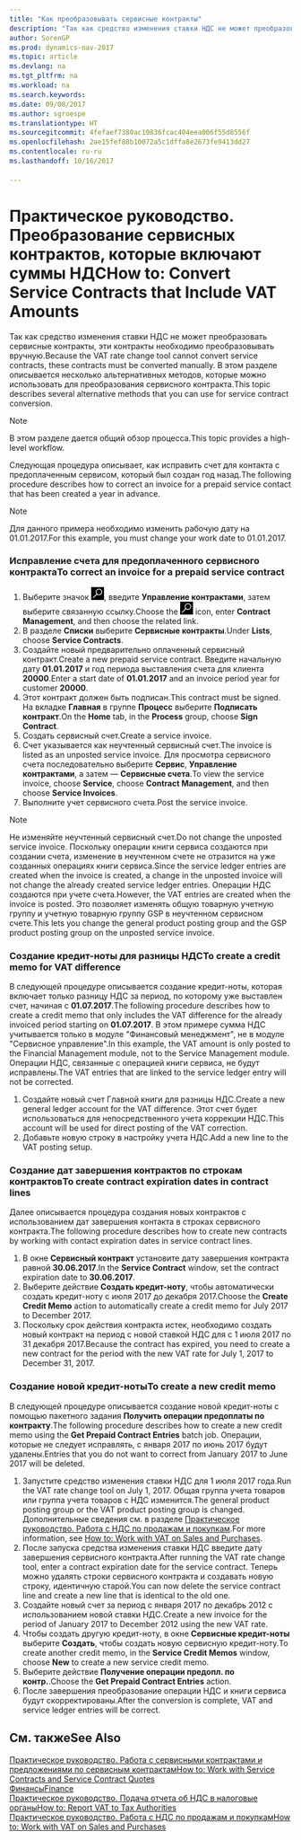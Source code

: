 ```yaml
---
title: "Как преобразовывать сервисные контракты"
description: "Так как средство изменения ставки НДС не может преобразовать сервисные контракты, эти контракты необходимо преобразовывать вручную. В этом разделе описывается несколько альтернативных методов, которые можно использовать для преобразования сервисного контракта."
author: SorenGP
ms.prod: dynamics-nav-2017
ms.topic: article
ms.devlang: na
ms.tgt_pltfrm: na
ms.workload: na
ms.search.keywords: 
ms.date: 09/08/2017
ms.author: sgroespe
ms.translationtype: HT
ms.sourcegitcommit: 4fefaef7380ac10836fcac404eea006f55d8556f
ms.openlocfilehash: 2ae15fef88b10072a5c1dffa8e2673fe9413dd27
ms.contentlocale: ru-ru
ms.lasthandoff: 10/16/2017

---
```

# <a name="how-to-convert-service-contracts-that-include-vat-amounts"></a><span data-ttu-id="d8454-104">Практическое руководство. Преобразование сервисных контрактов, которые включают суммы НДС</span><span class="sxs-lookup"><span data-stu-id="d8454-104">How to: Convert Service Contracts that Include VAT Amounts</span></span>
<span data-ttu-id="d8454-105">Так как средство изменения ставки НДС не может преобразовать сервисные контракты, эти контракты необходимо преобразовывать вручную.</span><span class="sxs-lookup"><span data-stu-id="d8454-105">Because the VAT rate change tool cannot convert service contracts, these contracts must be converted manually.</span></span> <span data-ttu-id="d8454-106">В этом разделе описывается несколько альтернативных методов, которые можно использовать для преобразования сервисного контракта.</span><span class="sxs-lookup"><span data-stu-id="d8454-106">This topic describes several alternative methods that you can use for service contract conversion.</span></span>  

> [!NOTE]  
>  <span data-ttu-id="d8454-107">В этом разделе дается общий обзор процесса.</span><span class="sxs-lookup"><span data-stu-id="d8454-107">This topic provides a high-level workflow.</span></span>  

 <span data-ttu-id="d8454-108">Следующая процедура описывает, как исправить счет для контакта с предоплаченным сервисом, который был создан год назад.</span><span class="sxs-lookup"><span data-stu-id="d8454-108">The following procedure describes how to correct an invoice for a prepaid service contact that has been created a year in advance.</span></span>  

> [!NOTE]  
>  <span data-ttu-id="d8454-109">Для данного примера необходимо изменить рабочую дату на 01.01.2017.</span><span class="sxs-lookup"><span data-stu-id="d8454-109">For this example, you must change your work date to 01.01.2017.</span></span>  

### <a name="to-correct-an-invoice-for-a-prepaid-service-contract"></a><span data-ttu-id="d8454-110">Исправление счета для предоплаченного сервисного контракта</span><span class="sxs-lookup"><span data-stu-id="d8454-110">To correct an invoice for a prepaid service contract</span></span>  
1. <span data-ttu-id="d8454-111">Выберите значок ![Поиск страницы или отчета](media/ui-search/search_small.png "Значок поиска страницы или отчета"), введите **Управление контрактами**, затем выберите связанную ссылку.</span><span class="sxs-lookup"><span data-stu-id="d8454-111">Choose the ![Search for Page or Report](media/ui-search/search_small.png "Search for Page or Report icon") icon, enter **Contract Management**, and then choose the related link.</span></span>  
2. <span data-ttu-id="d8454-112">В разделе **Списки** выберите **Сервисные контракты**.</span><span class="sxs-lookup"><span data-stu-id="d8454-112">Under **Lists**, choose **Service Contracts**.</span></span>  
3. <span data-ttu-id="d8454-113">Создайте новый предварительно оплаченный сервисный контракт.</span><span class="sxs-lookup"><span data-stu-id="d8454-113">Create a new prepaid service contract.</span></span> <span data-ttu-id="d8454-114">Введите начальную дату **01.01.2017** и год периода выставления счета для клиента **20000**.</span><span class="sxs-lookup"><span data-stu-id="d8454-114">Enter a start date of **01.01.2017** and an invoice period year for customer **20000**.</span></span>  
4. <span data-ttu-id="d8454-115">Этот контракт должен быть подписан.</span><span class="sxs-lookup"><span data-stu-id="d8454-115">This contract must be signed.</span></span> <span data-ttu-id="d8454-116">На вкладке **Главная** в группе **Процесс** выберите **Подписать контракт**.</span><span class="sxs-lookup"><span data-stu-id="d8454-116">On the **Home** tab, in the **Process** group, choose **Sign Contract**.</span></span>  
5. <span data-ttu-id="d8454-117">Создать сервисный счет.</span><span class="sxs-lookup"><span data-stu-id="d8454-117">Create a service invoice.</span></span>
6. <span data-ttu-id="d8454-118">Счет указывается как неучтенный сервисный счет.</span><span class="sxs-lookup"><span data-stu-id="d8454-118">The invoice is listed as an unposted service invoice.</span></span> <span data-ttu-id="d8454-119">Для просмотра сервисного счета последовательно выберите **Сервис**, **Управление контрактами**, а затем — **Сервисные счета**.</span><span class="sxs-lookup"><span data-stu-id="d8454-119">To view the service invoice, choose **Service**, choose **Contract Management**, and then choose **Service Invoices**.</span></span>  
7. <span data-ttu-id="d8454-120">Выполните учет сервисного счета.</span><span class="sxs-lookup"><span data-stu-id="d8454-120">Post the service invoice.</span></span>  

> [!NOTE]  
>  <span data-ttu-id="d8454-121">Не изменяйте неучтенный сервисный счет.</span><span class="sxs-lookup"><span data-stu-id="d8454-121">Do not change the unposted service invoice.</span></span> <span data-ttu-id="d8454-122">Поскольку операции книги сервиса создаются при создании счета, изменение в неучтенном счете не отразится на уже созданных операциях книги сервиса.</span><span class="sxs-lookup"><span data-stu-id="d8454-122">Since the service ledger entries are created when the invoice is created, a change in the unposted invoice will not change the already created service ledger entries.</span></span> <span data-ttu-id="d8454-123">Операции НДС создаются при учете счета.</span><span class="sxs-lookup"><span data-stu-id="d8454-123">However, the VAT entries are created when the invoice is posted.</span></span> <span data-ttu-id="d8454-124">Это позволяет изменять общую товарную учетную группу и учетную товарную группу GSP в неучтенном сервисном счете.</span><span class="sxs-lookup"><span data-stu-id="d8454-124">This lets you change the general product posting group and the GSP product posting group on the unposted service invoice.</span></span>  

### <a name="to-create-a-credit-memo-for-vat-difference"></a><span data-ttu-id="d8454-125">Создание кредит-ноты для разницы НДС</span><span class="sxs-lookup"><span data-stu-id="d8454-125">To create a credit memo for VAT difference</span></span>  
<span data-ttu-id="d8454-126">В следующей процедуре описывается создание кредит-ноты, которая включает только разницу НДС за период, по которому уже выставлен счет, начиная с **01.07.2017**.</span><span class="sxs-lookup"><span data-stu-id="d8454-126">The following procedure describes how to create a credit memo that only includes the VAT difference for the already invoiced period starting on **01.07.2017**.</span></span> <span data-ttu-id="d8454-127">В этом примере сумма НДС учитывается только в модуле "Финансовый менеджмент", не в модуле "Сервисное управление".</span><span class="sxs-lookup"><span data-stu-id="d8454-127">In this example, the VAT amount is only posted to the Financial Management module, not to the Service Management module.</span></span> <span data-ttu-id="d8454-128">Операции НДС, связанные с операцией книги сервиса, не будут исправлены.</span><span class="sxs-lookup"><span data-stu-id="d8454-128">The VAT entries that are linked to the service ledger entry will not be corrected.</span></span>  

1. <span data-ttu-id="d8454-129">Создайте новый счет Главной книги для разницы НДС.</span><span class="sxs-lookup"><span data-stu-id="d8454-129">Create a new general ledger account for the VAT difference.</span></span> <span data-ttu-id="d8454-130">Этот счет будет использоваться для непосредственного учета коррекции НДС.</span><span class="sxs-lookup"><span data-stu-id="d8454-130">This account will be used for direct posting of the VAT correction.</span></span>  
2. <span data-ttu-id="d8454-131">Добавьте новую строку в настройку учета НДС.</span><span class="sxs-lookup"><span data-stu-id="d8454-131">Add a new line to the VAT posting setup.</span></span>  

### <a name="to-create-contract-expiration-dates-in-contract-lines"></a><span data-ttu-id="d8454-132">Создание дат завершения контрактов по строкам контрактов</span><span class="sxs-lookup"><span data-stu-id="d8454-132">To create contract expiration dates in contract lines</span></span>  
<span data-ttu-id="d8454-133">Далее описывается процедура создания новых контрактов с использованием дат завершения контакта в строках сервисного контракта.</span><span class="sxs-lookup"><span data-stu-id="d8454-133">The following procedure describes how to create new contracts by working with contact expiration dates in service contract lines.</span></span>  

1. <span data-ttu-id="d8454-134">В окне **Сервисный контракт** установите дату завершения контракта равной **30.06.2017**.</span><span class="sxs-lookup"><span data-stu-id="d8454-134">In the **Service Contract** window, set the contract expiration date to **30.06.2017**.</span></span>  
2. <span data-ttu-id="d8454-135">Выберите действие **Создать кредит-ноту**, чтобы автоматически создать кредит-ноту с июля 2017 до декабря 2017.</span><span class="sxs-lookup"><span data-stu-id="d8454-135">Choose the **Create Credit Memo** action to automatically create a credit memo for July 2017 to December 2017.</span></span>  
3. <span data-ttu-id="d8454-136">Поскольку срок действия контракта истек, необходимо создать новый контракт на период с новой ставкой НДС для с 1 июля 2017 по 31 декабря 2017.</span><span class="sxs-lookup"><span data-stu-id="d8454-136">Because the contract has expired, you need to create a new contract for the period with the new VAT rate for July 1, 2017 to December 31, 2017.</span></span>  

### <a name="to-create-a-new-credit-memo"></a><span data-ttu-id="d8454-137">Создание новой кредит-ноты</span><span class="sxs-lookup"><span data-stu-id="d8454-137">To create a new credit memo</span></span>  
<span data-ttu-id="d8454-138">В следующей процедуре описывается создание новой кредит-ноты с помощью пакетного задания **Получить операции предоплаты по контракту**.</span><span class="sxs-lookup"><span data-stu-id="d8454-138">The following procedure describes how to create a new credit memo using the **Get Prepaid Contract Entries** batch job.</span></span> <span data-ttu-id="d8454-139">Операции, которые не следует исправлять, с января 2017 по июнь 2017 будут удалены.</span><span class="sxs-lookup"><span data-stu-id="d8454-139">Entries that you do not want to correct from January 2017 to June 2017 will be deleted.</span></span>  

1. <span data-ttu-id="d8454-140">Запустите средство изменения ставки НДС для 1 июля 2017 года.</span><span class="sxs-lookup"><span data-stu-id="d8454-140">Run the VAT rate change tool on July 1, 2017.</span></span> <span data-ttu-id="d8454-141">Общая группа учета товаров или группа учета товаров с НДС изменится.</span><span class="sxs-lookup"><span data-stu-id="d8454-141">The general product posting group or the VAT product posting group is changed.</span></span> <span data-ttu-id="d8454-142">Дополнительные сведения см. в разделе [Практическое руководство. Работа с НДС по продажам и покупкам](finance-work-with-vat.md).</span><span class="sxs-lookup"><span data-stu-id="d8454-142">For more information, see [How to: Work with VAT on Sales and Purchases](finance-work-with-vat.md).</span></span>  
2. <span data-ttu-id="d8454-143">После запуска средства изменения ставки НДС введите дату завершения сервисного контракта.</span><span class="sxs-lookup"><span data-stu-id="d8454-143">After running the VAT rate change tool, enter a contract expiration date for the service contract.</span></span> <span data-ttu-id="d8454-144">Теперь можно удалять строки сервисного контракта и создавать новую строку, идентичную старой.</span><span class="sxs-lookup"><span data-stu-id="d8454-144">You can now delete the service contract line and create a new line that is identical to the old one.</span></span>  
3. <span data-ttu-id="d8454-145">Создайте новый счет за период с января 2017 по декабрь 2012 с использованием новой ставки НДС.</span><span class="sxs-lookup"><span data-stu-id="d8454-145">Create a new invoice for the period of January 2017 to December 2012 using the new VAT rate.</span></span>  
4. <span data-ttu-id="d8454-146">Чтобы создать другую кредит-ноту, в окне **Сервисные кредит-ноты** выберите **Создать**, чтобы создать новую сервисную кредит-ноту.</span><span class="sxs-lookup"><span data-stu-id="d8454-146">To create another credit memo, in the **Service Credit Memos** window, choose **New** to create a new service credit memo.</span></span>  
5. <span data-ttu-id="d8454-147">Выберите действие **Получение операции предопл. по контр.**.</span><span class="sxs-lookup"><span data-stu-id="d8454-147">Choose the **Get Prepaid Contract Entries** action.</span></span>  
6. <span data-ttu-id="d8454-148">После завершения преобразование операции НДС и книги сервиса будут скорректированы.</span><span class="sxs-lookup"><span data-stu-id="d8454-148">After the conversion is complete, VAT and service ledger entries will be correct.</span></span>  

## <a name="see-also"></a><span data-ttu-id="d8454-149">См. также</span><span class="sxs-lookup"><span data-stu-id="d8454-149">See Also</span></span>  
[<span data-ttu-id="d8454-150">Практическое руководство. Работа с сервисными контрактами и предложениями по сервисным контрактам</span><span class="sxs-lookup"><span data-stu-id="d8454-150">How to: Work with Service Contracts and Service Contract Quotes</span></span>](service-how-to-create-service-contracts-and-service-contract-quotes.md)  
[<span data-ttu-id="d8454-151">Финансы</span><span class="sxs-lookup"><span data-stu-id="d8454-151">Finance</span></span>](finance.md)  
[<span data-ttu-id="d8454-152">Практическое руководство. Подача отчета об НДС в налоговые органы</span><span class="sxs-lookup"><span data-stu-id="d8454-152">How to: Report VAT to Tax Authorities</span></span>](finance-how-report-vat.md)  
[<span data-ttu-id="d8454-153">Практическое руководство. Работа с НДС по продажам и покупкам</span><span class="sxs-lookup"><span data-stu-id="d8454-153">How to: Work with VAT on Sales and Purchases</span></span>](finance-work-with-vat.md)  

